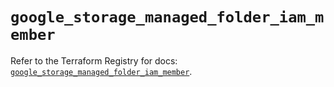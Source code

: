 # `google_storage_managed_folder_iam_member`

Refer to the Terraform Registry for docs: [`google_storage_managed_folder_iam_member`](https://registry.terraform.io/providers/hashicorp/google-beta/5.39.0/docs/resources/google_storage_managed_folder_iam_member).
